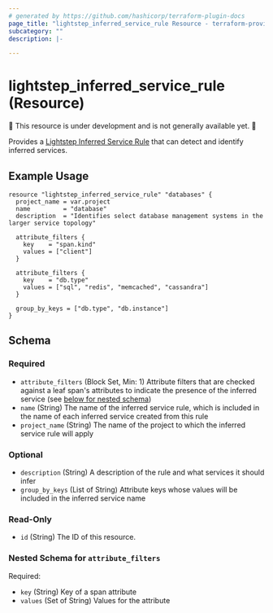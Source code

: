 ```yaml
---
# generated by https://github.com/hashicorp/terraform-plugin-docs
page_title: "lightstep_inferred_service_rule Resource - terraform-provider-lightstep"
subcategory: ""
description: |-

---
```


# lightstep_inferred_service_rule (Resource)

🚧 This resource is under development and is not generally available yet. 🚧

Provides a [Lightstep Inferred Service Rule](https://docs.lightstep.com/docs/view-service-hierarchy-and-performance#add-inferred-services) that can detect and identify inferred services.


## Example Usage

```hcl
resource "lightstep_inferred_service_rule" "databases" {
  project_name = var.project
  name         = "database"
  description  = "Identifies select database management systems in the larger service topology"

  attribute_filters {
    key    = "span.kind"
    values = ["client"]
  }

  attribute_filters {
    key    = "db.type"
    values = ["sql", "redis", "memcached", "cassandra"]
  }

  group_by_keys = ["db.type", "db.instance"]
}
```

<!-- schema generated by tfplugindocs -->
## Schema

### Required

- `attribute_filters` (Block Set, Min: 1) Attribute filters that are checked against a leaf span's attributes to indicate the presence of the inferred service (see [below for nested schema](#nestedblock--attribute_filters))
- `name` (String) The name of the inferred service rule, which is included in the name of each inferred service created from this rule
- `project_name` (String) The name of the project to which the inferred service rule will apply

### Optional

- `description` (String) A description of the rule and what services it should infer
- `group_by_keys` (List of String) Attribute keys whose values will be included in the inferred service name

### Read-Only

- `id` (String) The ID of this resource.

<a id="nestedblock--attribute_filters"></a>
### Nested Schema for `attribute_filters`

Required:

- `key` (String) Key of a span attribute
- `values` (Set of String) Values for the attribute

